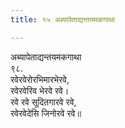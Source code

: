 ```yaml
---
title: १५ अब्यापेताद्यन्तयमकगाथा

---
```

अब्यापेताद्यन्तयमकगाथा  
९८.  
रवेरवेरोरभिमारभेरवे,  
रवेरवेरिव भेरवे रवे।  
रवे रवे सूदितगारवे रवे,  
रवेरवेदेसि जिनोरवे रवे॥  